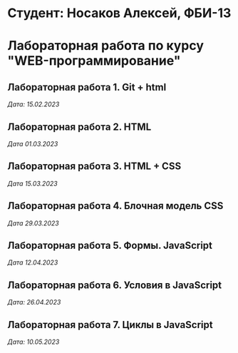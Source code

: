 # Студент: Носаков Алексей, ФБИ-13

# Лабораторная работа по курсу "WEB-программирование"

## Лабораторная работа 1. Git + html

*Дата: 15.02.2023*

## Лабораторная работа 2. HTML

*Дата 01.03.2023*

## Лабораторная работа 3. HTML + CSS

*Дата 15.03.2023* 

## Лабораторная работа 4. Блочная модель CSS

*Дата 29.03.2023*

## Лабораторная работа 5. Формы. JavaScript

*Дата 12.04.2023*

## Лабораторная работа 6. Условия в JavaScript

*Дата: 26.04.2023*

## Лабораторная работа 7. Циклы в JavaScript

*Дата: 10.05.2023*

